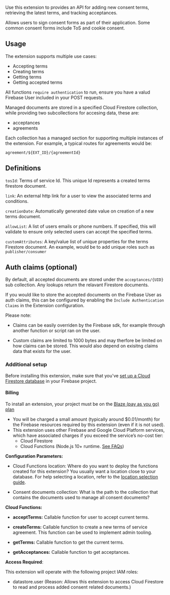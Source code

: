 Use this extension to provides an API for adding new consent terms, retrieving the latest terms, and tracking acceptances.

Allows users to sign consent forms as part of their application. Some common consent forms include ToS and cookie consent.

## Usage

The extension supports multiple use cases:

- Accepting terms
- Creating terms
- Getting terms
- Getting accepted terms

All functions `require authentication` to run, ensure you have a valud Firebase User included in your POST requests.

Managed documents are stored in a specified Cloud Firestore collection, while providing two subcollections for accesing data, these are:

- acceptances
- agreements

Each collection has a managed section for supporting multiple instances of the extension. For example, a typical routes for agreements would be:

`agreement/${EXT_ID}/{agreementId}`

## Definitions

`tosId`: Terms of service Id. This unique Id represents a created terms firestore document.

`link`: An external http link for a user to view the associated terms and conditions.

`creationDate`: Automatically generated date value on creation of a new terms document.

`allowList`: A list of users emails or phone numbers. If specified, this will validate to ensure only selected users can accept the specified terms.

`customAttributes`: A key/value list of unique properties for the terms Firestore document. An example, would be to add unique roles such as `publisher/consumer`

## Auth claims (optional)

By default, all accepted documents are stored under the `acceptances/{UID}` sub collection. Any lookups return the relavant Firestore documents.

If you would like to store the accepted documents on the Firebase User as auth claims, this can be configured by enabling the `Include Authentication Claims` in the Extension configuration.

Please note:

- Claims can be easily overriden by the Firebase sdk, for example through another function or script ran on the user.

- Custom claims are limited to 1000 bytes and may therfore be limited on how claims can be stored. This would also depend on exisitng claims data that exists for the user.

### Additional setup

Before installing this extension, make sure that you've [set up a Cloud Firestore database](https://firebase.google.com/docs/firestore/quickstart) in your Firebase project.

#### Billing

To install an extension, your project must be on the [Blaze (pay as you go) plan](https://firebase.google.com/pricing)

- You will be charged a small amount (typically around $0.01/month) for the Firebase resources required by this extension (even if it is not used).
- This extension uses other Firebase and Google Cloud Platform services, which have associated charges if you exceed the service’s no-cost tier:
  - Cloud Firestore
  - Cloud Functions (Node.js 10+ runtime. [See FAQs](https://firebase.google.com/support/faq#extensions-pricing))

**Configuration Parameters:**

- Cloud Functions location: Where do you want to deploy the functions created for this extension? You usually want a location close to your database. For help selecting a location, refer to the [location selection guide](https://firebase.google.com/docs/functions/locations).

- Consent documents collection: What is the path to the collection that contains the documents used to manage all consent documents?

**Cloud Functions:**

- **acceptTerms:** Callable function for user to accept current terms.

- **createTerms:** Callable function to create a new terms of service agreement. This function can be used to implement admin tooling.

- **getTerms:** Callable function to get the current terms.

- **getAcceptances:** Callable function to get acceptances.

**Access Required**:

This extension will operate with the following project IAM roles:

- datastore.user (Reason: Allows this extension to access Cloud Firestore to read and process added consent related documents.)
